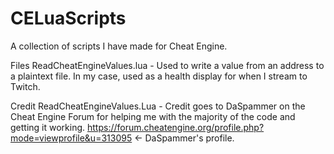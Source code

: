 # CELuaScripts
A collection of scripts I have made for Cheat Engine.

Files
ReadCheatEngineValues.lua - Used to write a value from an address to a plaintext file.  In my case, used as a health display for when I stream to Twitch.

Credit
ReadCheatEngineValues.Lua - Credit goes to DaSpammer on the Cheat Engine Forum for helping me with the majority of the code and getting it working. https://forum.cheatengine.org/profile.php?mode=viewprofile&u=313095 <- DaSpammer's profile.
